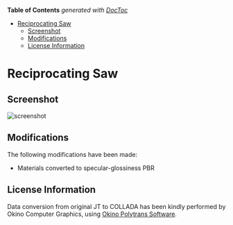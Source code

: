 <!-- START doctoc generated TOC please keep comment here to allow auto update -->
<!-- DON'T EDIT THIS SECTION, INSTEAD RE-RUN doctoc TO UPDATE -->
**Table of Contents**  *generated with [DocToc](https://github.com/thlorenz/doctoc)*

- [Reciprocating Saw](#reciprocating-saw)
  - [Screenshot](#screenshot)
  - [Modifications](#modifications)
  - [License Information](#license-information)

<!-- END doctoc generated TOC please keep comment here to allow auto update -->

# Reciprocating Saw

## Screenshot

![screenshot](screenshot/screenshot.png)

## Modifications

The following modifications have been made:

- Materials converted to specular-glossiness PBR 

## License Information

Data conversion from original JT to COLLADA has been kindly performed by Okino Computer Graphics, using [Okino Polytrans Software](http://www.okino.com/conv/conv.htm).
